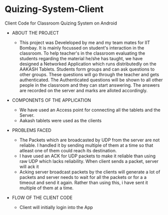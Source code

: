 Quizing-System-Client
=====================

Client Code for Classroom Quizing System on Android

* ABOUT THE PROJECT
  * This project was Develeloped by me and my team mates for IIT Bombay. It is mainly focussed on student's interaction in the classroom.
  To help teacher's in the classroom evaluating the students regarding the material he/she has taught, we have designed a Networked Application which runs distributedly on the AAKASH Tablets. Students form groups and can ask questions to other groups. These questions will go through the teacher and gets authenticated. The Authenticated questions will be shown to all other people in the classroom and they can start answering. The answers are recorded on the server and marks are alloted accordingly.

* COMPONENTS OF THE APPLICATION
  * We have used an Access point for connecting all the tablets and the Server.
  * Aakash tablets were used as the clients

* PROBLEMS FACED

  * The Packets which are broadcasted by UDP from the server are not reliable. I handled it by sending multiple of them at a time so that atleast
  one of them could reach its destination.
  * I have used an ACK for UDP packets to make it reliable than using raw UDP which lacks reliability. When client sends a packet, server      will ack it
  * Acking server broadcast packets by the clients will generate a lot of packets and server needs to wait for all the packets or for a a    timeout 
  and send it again. Rather than using this, i have sent it multiple of them at a time.
  
* FLOW OF THE CLIENT CODE
  * Client will initially login into the App
